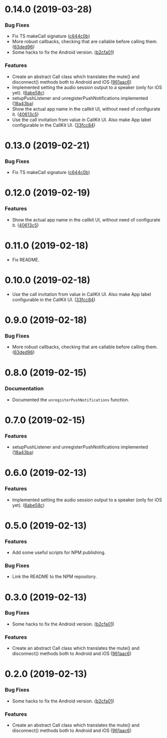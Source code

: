 <a name="0.14.0"></a>
# 0.14.0 (2019-03-28)


### Bug Fixes

* Fix TS makeCall signature ([c644c0b](https://github.com/Owchzzz/nativescript-twilio/commit/c644c0b))
* More robust callbacks, checking that are callable before calling them. ([63ded96](https://github.com/Owchzzz/nativescript-twilio/commit/63ded96))
* Some hacks to fix the Android version. ([b2cfa01](https://github.com/Owchzzz/nativescript-twilio/commit/b2cfa01))


### Features

* Create an abstract Call class which translates the mute() and disconnect() methods both to Android and iOS ([961aac6](https://github.com/Owchzzz/nativescript-twilio/commit/961aac6))
* Implemented setting the audio session output to a speaker (only for iOS yet). ([6abe58c](https://github.com/Owchzzz/nativescript-twilio/commit/6abe58c))
* setupPushListener and unregisterPushNotifications implemented ([18a43ba](https://github.com/Owchzzz/nativescript-twilio/commit/18a43ba))
* Show the actual app name in the callkit UI, without need of configurate it. ([40613c5](https://github.com/Owchzzz/nativescript-twilio/commit/40613c5))
* Use the call invitation from value in CallKit UI. Also make App label configurable in the CallKit UI. ([33fcc84](https://github.com/Owchzzz/nativescript-twilio/commit/33fcc84))



<a name="0.13.0"></a>
# 0.13.0 (2019-02-21)


### Bug Fixes

* Fix TS makeCall signature ([c644c0b](https://github.com/msaelices/nativescript-twilio/commit/c644c0b))



<a name="0.12.0"></a>
# 0.12.0 (2019-02-19)


### Features

* Show the actual app name in the callkit UI, without need of configurate it. ([40613c5](https://github.com/msaelices/nativescript-twilio/commit/40613c5))



<a name="0.11.0"></a>
# 0.11.0 (2019-02-18)


* Fix README.


<a name="0.10.0"></a>
# 0.10.0 (2019-02-18)


* Use the call invitation from value in CallKit UI. Also make App label configurable in the CallKit UI. ([33fcc84](https://github.com/msaelices/nativescript-twilio/commit/33fcc84))



<a name="0.9.0"></a>
# 0.9.0 (2019-02-18)


### Bug Fixes

* More robust callbacks, checking that are callable before calling them. ([63ded96](https://github.com/msaelices/nativescript-twilio/commit/63ded96))


<a name="0.8.0"></a>
# 0.8.0 (2019-02-15)

### Documentation

* Documented the `unregisterPushNotifications` function.


<a name="0.7.0"></a>
# 0.7.0 (2019-02-15)


### Features

* setupPushListener and unregisterPushNotifications implemented ([18a43ba](https://github.com/msaelices/nativescript-twilio/commit/18a43ba))


<a name="0.6.0"></a>
# 0.6.0 (2019-02-13)


### Features

* Implemented setting the audio session output to a speaker (only for iOS yet). ([6abe58c](https://github.com/msaelices/nativescript-twilio/commit/6abe58c))


<a name="0.5.0"></a>
# 0.5.0 (2019-02-13)


### Features

* Add some useful scripts for NPM publishing.


### Bug Fixes

* Link the README to the NPM repository.

<a name="0.3.0"></a>
# 0.3.0 (2019-02-13)


### Bug Fixes

* Some hacks to fix the Android version. ([b2cfa01](https://github.com/msaelices/nativescript-twilio/commit/b2cfa01))


### Features

* Create an abstract Call class which translates the mute() and disconnect() methods both to Android and iOS ([961aac6](https://github.com/msaelices/nativescript-twilio/commit/961aac6))



<a name="0.2.0"></a>
# 0.2.0 (2019-02-13)


### Bug Fixes

* Some hacks to fix the Android version. ([b2cfa01](https://github.com/msaelices/nativescript-twilio/commit/b2cfa01))


### Features

* Create an abstract Call class which translates the mute() and disconnect() methods both to Android and iOS ([961aac6](https://github.com/msaelices/nativescript-twilio/commit/961aac6))



